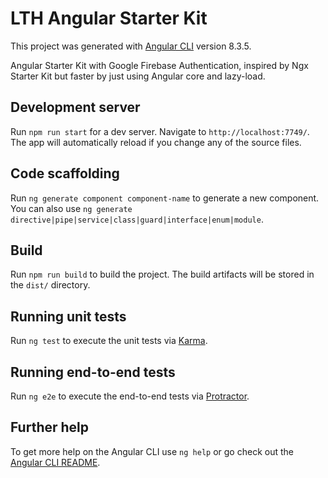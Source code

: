 # LTH Angular Starter Kit

This project was generated with [Angular CLI](https://github.com/angular/angular-cli) version 8.3.5. <br />

Angular Starter Kit with Google Firebase Authentication, inspired by Ngx Starter Kit but faster by just using Angular core and lazy-load.

## Development server

Run `npm run start` for a dev server. Navigate to `http://localhost:7749/`. The app will automatically reload if you change any of the source files.

## Code scaffolding

Run `ng generate component component-name` to generate a new component. You can also use `ng generate directive|pipe|service|class|guard|interface|enum|module`.

## Build

Run `npm run build` to build the project. The build artifacts will be stored in the `dist/` directory.

## Running unit tests

Run `ng test` to execute the unit tests via [Karma](https://karma-runner.github.io).

## Running end-to-end tests

Run `ng e2e` to execute the end-to-end tests via [Protractor](http://www.protractortest.org/).

## Further help

To get more help on the Angular CLI use `ng help` or go check out the [Angular CLI README](https://github.com/angular/angular-cli/blob/master/README.md).
